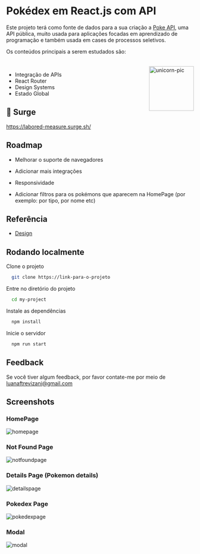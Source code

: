 
# Pokédex em React.js com API

Este projeto terá como fonte de dados para a sua criação a [Poke API](https://pokeapi.co/ "Poke Api"), uma API pública, muito usada para aplicações focadas em aprendizado de programação e também usada em cases de processos seletivos.

Os conteúdos principais  a serem estudados são:
<div style="display: inline_block"><br>
  <img align="right" alt="unicorn-pic" height="120" src="https://user-images.githubusercontent.com/92114917/211116528-fcd5f191-9e01-44ca-9f6a-0a591a0129e8.png">
</div>


- Integração de APIs
- React Router
- Design Systems
- Estado Global


## 🚀 Surge
https://labored-measure.surge.sh/

## Roadmap

- Melhorar o suporte de navegadores

- Adicionar mais integrações

- Responsividade

- Adicionar filtros para os pokémons que aparecem na HomePage (por exemplo: por tipo, por nome etc)

## Referência

 - [Design](https://www.figma.com/file/KseyA2Ofghiek2Cy3ZaDre/Poked%C3%A9x?t=AEi3zEmWmarf1FbP-0 "design")


## Rodando localmente

Clone o projeto

```bash
  git clone https://link-para-o-projeto
```

Entre no diretório do projeto

```bash
  cd my-project
```

Instale as dependências

```bash
  npm install
```

Inicie o servidor

```bash
  npm run start
```


## Feedback

Se você tiver algum feedback, por favor contate-me por meio de luanaftrevizani@gmail.com


## Screenshots

### HomePage
![homepage](https://user-images.githubusercontent.com/92114917/211116587-27ca2932-2a85-40d1-94c4-8b3b49527562.png)
### Not Found Page
![notfoundpage](https://user-images.githubusercontent.com/92114917/211116589-76a4b9bb-1e2d-466d-8a6e-f368e1b52534.png)
### Details Page (Pokemon details)
![detailspage](https://user-images.githubusercontent.com/92114917/211116592-89fd13e9-541a-41fe-b233-63488653aba8.png)
### Pokedex Page
![pokedexpage](https://user-images.githubusercontent.com/92114917/211116593-a3bc53e4-4581-472a-a9e1-ae1a21556dd7.png)
### Modal
![modal](https://user-images.githubusercontent.com/92114917/211116595-23c5ca4e-66fa-499a-9244-d23bdd6496ed.png)

